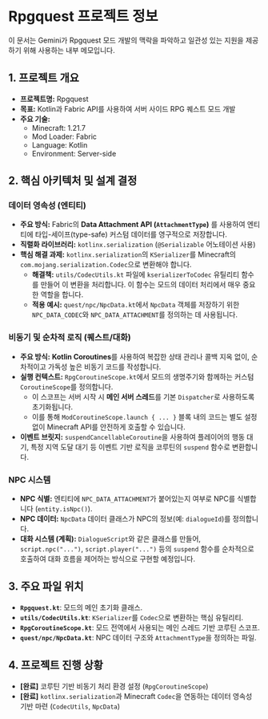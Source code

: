 # Rpgquest 프로젝트 정보

<!--
이 문서는 Gemini가 Rpgquest 모드 개발의 맥락을 파악하고 일관성 있는 지원을 제공하기 위해 사용하는 내부 메모입니다.

**미래의 Gemini에게:**
이 파일은 이 프로젝트의 '기억'입니다. 새로운 기능 구현, 주요 아키텍처 변경, 또는 사용자와의 논의를 통해 중요한 결정이 내려졌을 때, 반드시 이 문서를 업데이트해야 합니다. 특히 하나의 핵심 기능 개발이 완료되는 시점(예: 'NPC 데이터 저장 시스템 완성', '기본 대화 시스템 구현 완료' 등)에 해당 내용을 요약하여 "프로젝트 진행 상황" 섹션에 기록해 주세요. 이렇게 하면 대화의 맥락을 잃지 않고 항상 최상의 지원을 제공할 수 있습니다.
-->

이 문서는 Gemini가 Rpgquest 모드 개발의 맥락을 파악하고 일관성 있는 지원을 제공하기 위해 사용하는 내부 메모입니다.

## 1. 프로젝트 개요

- **프로젝트명:** Rpgquest
- **목표:** Kotlin과 Fabric API를 사용하여 서버 사이드 RPG 퀘스트 모드 개발
- **주요 기술:**
  - Minecraft: 1.21.7
  - Mod Loader: Fabric
  - Language: Kotlin
  - Environment: Server-side

## 2. 핵심 아키텍처 및 설계 결정

### 데이터 영속성 (엔티티)

- **주요 방식:** Fabric의 **Data Attachment API (`AttachmentType`)** 를 사용하여 엔티티에 타입-세이프(type-safe) 커스텀 데이터를 영구적으로 저장합니다.
- **직렬화 라이브러리:** `kotlinx.serialization` (`@Serializable` 어노테이션 사용)
- **핵심 해결 과제:** `kotlinx.serialization`의 `KSerializer`를 Minecraft의 `com.mojang.serialization.Codec`으로 변환해야 합니다.
  - **해결책:** `utils/CodecUtils.kt` 파일에 `kserializerToCodec` 유틸리티 함수를 만들어 이 변환을 처리합니다. 이 함수는 모드의 데이터 처리에서 매우 중요한 역할을 합니다.
  - **적용 예시:** `quest/npc/NpcData.kt`에서 `NpcData` 객체를 저장하기 위한 `NPC_DATA_CODEC`와 `NPC_DATA_ATTACHMENT`를 정의하는 데 사용됩니다.

### 비동기 및 순차적 로직 (퀘스트/대화)

- **주요 방식:** **Kotlin Coroutines**를 사용하여 복잡한 상태 관리나 콜백 지옥 없이, 순차적이고 가독성 높은 비동기 코드를 작성합니다.
- **실행 컨텍스트:** `RpgCoroutineScope.kt`에서 모드의 생명주기와 함께하는 커스텀 `CoroutineScope`를 정의합니다.
  - 이 스코프는 서버 시작 시 **메인 서버 스레드**를 기본 `Dispatcher`로 사용하도록 초기화됩니다.
  - 이를 통해 `ModCoroutineScope.launch { ... }` 블록 내의 코드는 별도 설정 없이 Minecraft API를 안전하게 호출할 수 있습니다.
- **이벤트 브릿지:** `suspendCancellableCoroutine`을 사용하여 플레이어의 행동 대기, 특정 지역 도달 대기 등 이벤트 기반 로직을 코루틴의 `suspend` 함수로 변환합니다.

### NPC 시스템

- **NPC 식별:** 엔티티에 `NPC_DATA_ATTACHMENT`가 붙어있는지 여부로 NPC를 식별합니다 (`entity.isNpc()`).
- **NPC 데이터:** `NpcData` 데이터 클래스가 NPC의 정보(예: `dialogueId`)를 정의합니다.
- **대화 시스템 (계획):** `DialogueScript`와 같은 클래스를 만들어, `script.npc("...")`, `script.player("...")` 등의 `suspend` 함수를 순차적으로 호출하여 대화 흐름을 제어하는 방식으로 구현할 예정입니다.

## 3. 주요 파일 위치

- **`Rpgquest.kt`**: 모드의 메인 초기화 클래스.
- **`utils/CodecUtils.kt`**: `KSerializer`를 `Codec`으로 변환하는 핵심 유틸리티.
- **`RpgCoroutineScope.kt`**: 모드 전역에서 사용되는 메인 스레드 기반 코루틴 스코프.
- **`quest/npc/NpcData.kt`**: NPC 데이터 구조와 `AttachmentType`을 정의하는 파일.

## 4. 프로젝트 진행 상황

- **[완료]** 코루틴 기반 비동기 처리 환경 설정 (`RpgCoroutineScope`)
- **[완료]** `kotlinx.serialization`과 Minecraft `Codec`을 연동하는 데이터 영속성 기반 마련 (`CodecUtils`, `NpcData`)
